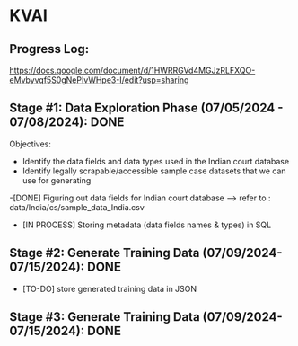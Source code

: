 # KVAI

## Progress Log: 
https://docs.google.com/document/d/1HWRRGVd4MGJzRLFXQO-eMvbyvqf5S0gNePIvWHpe3-I/edit?usp=sharing

## Stage #1: Data Exploration Phase (07/05/2024 - 07/08/2024): DONE
Objectives:
- Identify the data fields and data types used in the Indian court database
- Identify legally scrapable/accessible sample case datasets that we can use for generating

-[DONE] Figuring out data fields for Indian court database 
--> refer to : data/India/cs/sample_data_India.csv
- [IN PROCESS] Storing metadata (data fields names & types) in SQL 

## Stage #2: Generate Training Data (07/09/2024-07/15/2024): DONE

- [TO-DO] store generated training data in JSON 

## Stage #3: Generate Training Data (07/09/2024-07/15/2024): DONE


